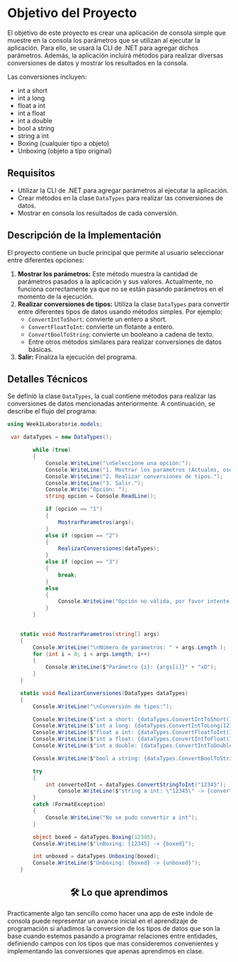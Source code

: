 # Objetivo del Proyecto

El objetivo de este proyecto es crear una aplicación de consola simple que muestre en la consola los parámetros que se utilizan al ejecutar la aplicación. Para ello, se usará la CLI de .NET para agregar dichos parámetros. Además, la aplicación incluirá métodos para realizar diversas conversiones de datos y mostrar los resultados en la consola.

Las conversiones incluyen:

- int a short
- int a long
- float a int
- int a float
- int a double
- bool a string
- string a int
- Boxing (cualquier tipo a objeto)
- Unboxing (objeto a tipo original)

## Requisitos

- Utilizar la CLI de .NET para agregar parámetros al ejecutar la aplicación.
- Crear métodos en la clase `DataTypes` para realizar las conversiones de datos.
- Mostrar en consola los resultados de cada conversión.

## Descripción de la Implementación

El proyecto contiene un bucle principal que permite al usuario seleccionar entre diferentes opciones:

1. **Mostrar los parámetros:** Este método muestra la cantidad de parámetros pasados a la aplicación y sus valores. Actualmente, no funciona correctamente ya que no se están pasando parámetros en el momento de la ejecución.
2. **Realizar conversiones de tipos:** Utiliza la clase `DataTypes` para convertir entre diferentes tipos de datos usando métodos simples. Por ejemplo:
    - `ConvertIntToShort`: convierte un entero a short.
    - `ConvertFloatToInt`: convierte un flotante a entero.
    - `ConvertBoolToString`: convierte un booleano a cadena de texto.
    - Entre otros métodos similares para realizar conversiones de datos básicas.
3. **Salir:** Finaliza la ejecución del programa.

## Detalles Técnicos

Se definió la clase `DataTypes`, la cual contiene métodos para realizar las conversiones de datos mencionadas anteriormente. A continuación, se describe el flujo del programa:

```csharp
using Week1Laboratorie.models;

 var dataTypes = new DataTypes();

        while (true)
        {
            Console.WriteLine("\nSeleccione una opción:");
            Console.WriteLine("1. Mostrar los parámetros (Actuales, osea ninguno xD).");
            Console.WriteLine("2. Realizar conversiones de tipos.");
            Console.WriteLine("3. Salir.");
            Console.Write("Opción: ");
            string opcion = Console.ReadLine();

            if (opcion == "1")
            {
                MostrarParametros(args);
            }
            else if (opcion == "2")
            {
                RealizarConversiones(dataTypes);
            }
            else if (opcion == "3")
            {
                break; 
            }
            else
            {
                Console.WriteLine("Opción no válida, por favor intente nuevamente.");
            }
        }
    

    static void MostrarParametros(string[] args)
    {
        Console.WriteLine("\nNúmero de parámetros: " + args.Length );
        for (int i = 0; i < args.Length; i++)
        {
            Console.WriteLine($"Parámetro {i}: {args[i]}" + "xD");
        }
    }

    static void RealizarConversiones(DataTypes dataTypes)
    {
        Console.WriteLine("\nConversión de tipos:");

        Console.WriteLine($"int a short: {dataTypes.ConvertIntToShort(12345)}");
        Console.WriteLine($"int a long: {dataTypes.ConvertIntToLong(12345)}");
        Console.WriteLine($"float a int: {dataTypes.ConvertFloatToInt(12.45f)}");
        Console.WriteLine($"int a float: {dataTypes.ConvertIntToFloat(123)}");
        Console.WriteLine($"int a double: {dataTypes.ConvertIntToDouble(123)}");

        Console.WriteLine($"bool a string: {dataTypes.ConvertBoolToString(true)}");

        try
        {
            int convertedInt = dataTypes.ConvertStringToInt("12345");
                Console.WriteLine($"string a int: \"12345\" -> {convertedInt}");
        }
        catch (FormatException)
        {
            Console.WriteLine("No se pudo convertir a int");
        }

        object boxed = dataTypes.Boxing(12345); 
        Console.WriteLine($"\nBoxing: {12345} -> {boxed}");

        int unboxed = dataTypes.Unboxing(boxed); 
        Console.WriteLine($"Unboxing: {boxed} -> {unboxed}");
    }

```


<div align="center">
<h2>
🛠️ Lo que aprendimos
</h2>
</div>

Practicamente algo tan sencillo como hacer una app de este indole de consola puede representar un avance inicial en el aprendizaje de programación si añadimos la conversion de los tipos de datos que son la base cuando estemos pasando a programar relaciones entre entidades, definiendo campos con los tipos que mas consideremos convenientes y implementando las conversiones que apenas aprendimos en clase.